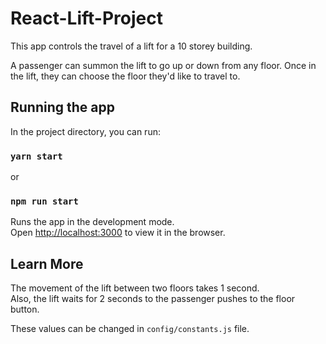 # React-Lift-Project

This app controls the travel of a lift for a 10 storey building.

A passenger can summon the lift to go up or down from any floor. Once in the lift, they can choose the floor they'd like to travel to.

## Running the app

In the project directory, you can run:

### `yarn start`

or

### `npm run start`

Runs the app in the development mode.\
Open [http://localhost:3000](http://localhost:3000) to view it in the browser.

## Learn More

The movement of the lift between two floors takes 1 second.
<br/>
Also, the lift waits for 2 seconds to the passenger pushes to the floor button.

These values can be changed in `config/constants.js` file.
